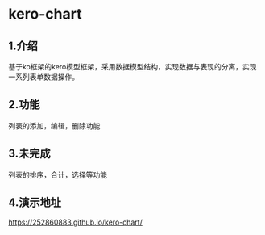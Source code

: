 # kero-chart
## 1.介绍 
基于ko框架的kero模型框架，采用数据模型结构，实现数据与表现的分离，实现一系列表单数据操作。  
## 2.功能
列表的添加，编辑，删除功能
## 3.未完成
列表的排序，合计，选择等功能
## 4.演示地址
https://252860883.github.io/kero-chart/
